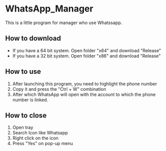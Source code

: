 # WhatsApp_Manager

This is a little program for manager who use Whatssapp.

## How to download
  * If you have a 64 bit system. Open folder "x64" and download "Release"
  * If you have a 32 bit system. Open folder "x86" and download "Release"

## How to use
  1. After launching this program, you need to highlight the phone number
  2. Сopy it and press the "Ctrl + W" combination
  3. After which WhatsApp will open with the account to which the phone number is linked.

## How to close
  1. Open tray
  2. Search Icon like Whatsapp
  3. Right click on the icon
  4. Press "Yes" on pop-up menu
